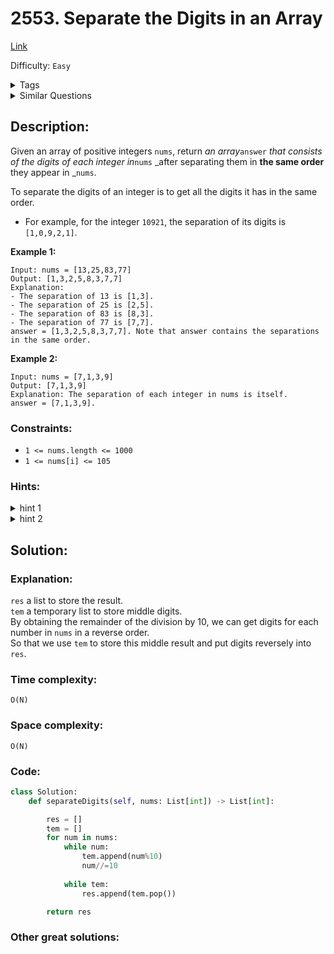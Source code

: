 # 2553. Separate the Digits in an Array
[Link](https://leetcode.com/problems/separate-the-digits-in-an-array/)

Difficulty: `Easy`

<details>
<summary> Tags</summary>

`Array`, `Simulation`
</details>

<details>
<summary> Similar Questions</summary>

[Count Integers With Even Digit Sum](https://leetcode.com/problems/count-integers-with-even-digit-sum/)	`Easy`

[Alternating Digit Sum](https://leetcode.com/problems/alternating-digit-sum/)	`Easy`


</details>

## Description:  
Given an array of positive integers `nums`, return _an array_`answer` _that
consists of the digits of each integer in_`nums` _after separating them in
**the same order** they appear in _`nums`.

To separate the digits of an integer is to get all the digits it has in the
same order.

  * For example, for the integer `10921`, the separation of its digits is `[1,0,9,2,1]`.



**Example 1:**

    
    
    Input: nums = [13,25,83,77]
    Output: [1,3,2,5,8,3,7,7]
    Explanation: 
    - The separation of 13 is [1,3].
    - The separation of 25 is [2,5].
    - The separation of 83 is [8,3].
    - The separation of 77 is [7,7].
    answer = [1,3,2,5,8,3,7,7]. Note that answer contains the separations in the same order.
    

**Example 2:**

    
    
    Input: nums = [7,1,3,9]
    Output: [7,1,3,9]
    Explanation: The separation of each integer in nums is itself.
    answer = [7,1,3,9].
    



### Constraints:

  * `1 <= nums.length <= 1000`
  * `1 <= nums[i] <= 105`

### Hints:
<details>
<summary> hint 1</summary>

Convert each number into a list and append that list to the answer.


</details>
<details>
<summary> hint 2</summary>

You can convert the integer into a string to do that easily.


</details>


## Solution:  


### Explanation:  
`res` a list to store the result.  
`tem` a temporary list to store middle digits.  
By obtaining the remainder of the division by 10, we can get digits for each number in `nums` in a reverse order.  
So that we use `tem` to store this middle result and put digits reversely into `res`.  

### Time complexity:  
`O(N)`  


### Space complexity:  
`O(N)`  


### Code:  
```python
class Solution:
    def separateDigits(self, nums: List[int]) -> List[int]:

        res = []
        tem = []
        for num in nums:
            while num:
                tem.append(num%10)
                num//=10
            
            while tem:
                res.append(tem.pop())

        return res

```


### Other great solutions:

